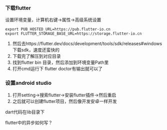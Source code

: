 ### 下载flutter

设置环境变量，计算机右键->属性->高级系统设置
```
export PUB_HOSTED_URL=https://pub.flutter-io.cn
export FLUTTER_STORAGE_BASE_URL=https://storage.flutter-io.cn
```

1. 然后去https://flutter.dev/docs/development/tools/sdk/releases#windows下载sdk，速度还蛮快的
1. 下载完了解压到对应目录
1. 找到flutter bin 目录，然后添加到环境变量Path里
1. 打开cmd运行下 flutter doctor有输出就可以了


### 设置android studio

1. 打开setting->搜索flutter->安装flutter插件->然后重启
1. 之后就可以创建flutter项目，然后像开发安卓一样开发

dart代码在lib目录下


flutter中的异步如何写？



